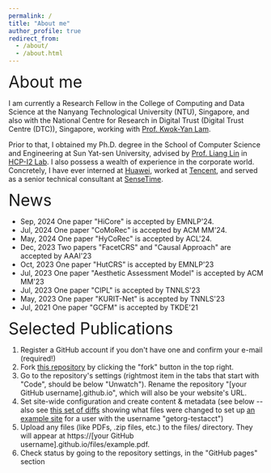 ```yaml
---
permalink: /
title: "About me"
author_profile: true
redirect_from: 
  - /about/
  - /about.html
---
```


<font size="6">About me</font>

I am currently a Research Fellow in the College of Computing and Data Science at the Nanyang Technological University (NTU), Singapore, and also with the National Centre for Research in Digital Trust (Digital Trust Centre (DTC)), Singapore, working with [Prof. Kwok-Yan Lam](https://personal.ntu.edu.sg/kwokyan.lam/). 

Prior to that, I obtained my Ph.D. degree in the School of Computer Science and Engineering at Sun Yat-sen University, advised by [Prof. Liang Lin](http://www.linliang.net/) in [HCP-I2 Lab](https://www.sysu-hcp.net/home/). I also possess a wealth of experience in the corporate world. Concretely, I have ever interned at [Huawei](https://www.huawei.com/cn/?ic_medium=direct&ic_source=surlent), worked at [Tencent](https://www.tencent.com/en-us/), and served as a senior technical consultant at [SenseTime](https://www.sensetime.com/en).

<font size="6">News</font>
* Sep, 2024   One paper "HiCore" is accepted by EMNLP'24. 
* Jul, 2024   One paper "CoMoRec" is accepted by ACM MM'24. 
* May, 2024   One paper "HyCoRec" is accepted by ACL'24.
* Dec, 2023   Two papers "FacetCRS" and "Causal Approach" are accepted by AAAI'23
* Oct, 2023   One paper "HutCRS" is accepted by EMNLP'23
* Jul, 2023   One paper "Aesthetic Assessment Model" is accepted by ACM MM'23
* Jul, 2023   One paper "CIPL" is accepted by TNNLS'23
* May, 2023   One paper "KURIT-Net" is accepted by TNNLS'23
* Jul, 2021   One paper "GCFM" is accepted by TKDE'21


<font size="6">Selected Publications</font>
1. Register a GitHub account if you don't have one and confirm your e-mail (required!)
1. Fork [this repository](https://github.com/academicpages/academicpages.github.io) by clicking the "fork" button in the top right. 
1. Go to the repository's settings (rightmost item in the tabs that start with "Code", should be below "Unwatch"). Rename the repository "[your GitHub username].github.io", which will also be your website's URL.
1. Set site-wide configuration and create content & metadata (see below -- also see [this set of diffs](http://archive.is/3TPas) showing what files were changed to set up [an example site](https://getorg-testacct.github.io) for a user with the username "getorg-testacct")
1. Upload any files (like PDFs, .zip files, etc.) to the files/ directory. They will appear at https://[your GitHub username].github.io/files/example.pdf.  
1. Check status by going to the repository settings, in the "GitHub pages" section

